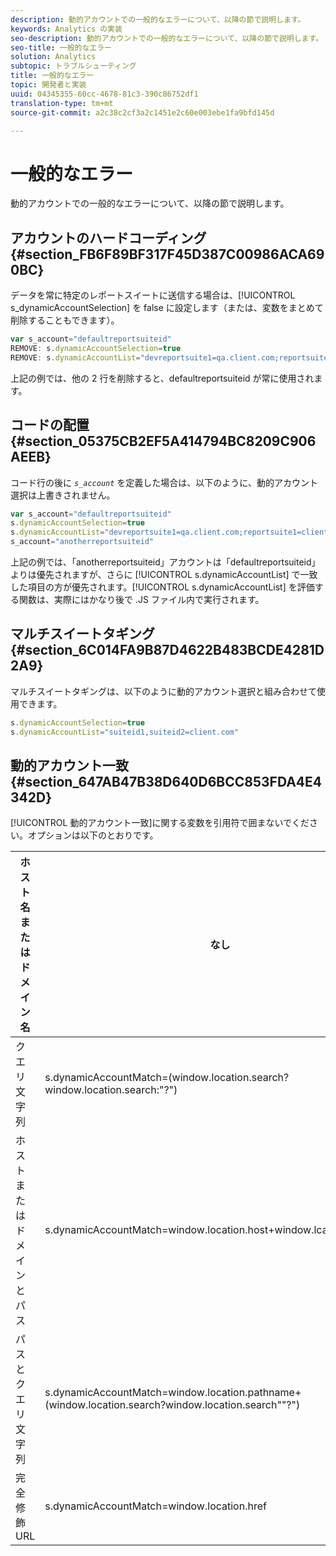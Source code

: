 ```yaml
---
description: 動的アカウントでの一般的なエラーについて、以降の節で説明します。
keywords: Analytics の実装
seo-description: 動的アカウントでの一般的なエラーについて、以降の節で説明します。
seo-title: 一般的なエラー
solution: Analytics
subtopic: トラブルシューティング
title: 一般的なエラー
topic: 開発者と実装
uuid: 04345355-60cc-4678-81c3-390c86752df1
translation-type: tm+mt
source-git-commit: a2c38c2cf3a2c1451e2c60e003ebe1fa9bfd145d

---
```



# 一般的なエラー

動的アカウントでの一般的なエラーについて、以降の節で説明します。

## アカウントのハードコーディング {#section_FB6F89BF317F45D387C00986ACA690BC}

データを常に特定のレポートスイートに送信する場合は、[!UICONTROL s_dynamicAccountSelection] を false に設定します（または、変数をまとめて削除することもできます）。

```js
var s_account="defaultreportsuiteid" 
REMOVE: s.dynamicAccountSelection=true 
REMOVE: s.dynamicAccountList="devreportsuite1=qa.client.com;reportsuite1=client.com" 
```

上記の例では、他の 2 行を削除すると、defaultreportsuiteid が常に使用されます。

## コードの配置 {#section_05375CB2EF5A414794BC8209C906AEEB}

コード行の後に *`s_account`* を定義した場合は、以下のように、動的アカウント選択は上書きされません。

```js
var s_account="defaultreportsuiteid" 
s.dynamicAccountSelection=true 
s.dynamicAccountList="devreportsuite1=qa.client.com;reportsuite1=client.com" 
s_account="anotherreportsuiteid" 
```

上記の例では、「anotherreportsuiteid」アカウントは「defaultreportsuiteid」よりは優先されますが、さらに [!UICONTROL s.dynamicAccountList] で一致した項目の方が優先されます。[!UICONTROL s.dynamicAccountList] を評価する関数は、実際にはかなり後で .JS ファイル内で実行されます。

## マルチスイートタギング {#section_6C014FA9B87D4622B483BCDE4281D2A9}

マルチスイートタギングは、以下のように動的アカウント選択と組み合わせて使用できます。

```js
s.dynamicAccountSelection=true 
s.dynamicAccountList="suiteid1,suiteid2=client.com" 
```

## 動的アカウント一致 {#section_647AB47B38D640D6BCC853FDA4E4342D}

[!UICONTROL 動的アカウント一致]に関する変数を引用符で囲まないでください。オプションは以下のとおりです。

| ホスト名またはドメイン名 | なし |
|---|---|
| クエリ文字列 | s.dynamicAccountMatch=(window.location.search?window.location.search:"?") |
| ホストまたはドメインとパス | s.dynamicAccountMatch=window.location.host+window.lcation.pathname |
| パスとクエリ文字列 | s.dynamicAccountMatch=window.location.pathname+(window.location.search?window.location.search""?") |
| 完全修飾 URL | s.dynamicAccountMatch=window.location.href |

